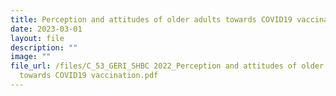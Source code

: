 ```yaml
---
title: Perception and attitudes of older adults towards COVID19 vaccination
date: 2023-03-01
layout: file
description: ""
image: ""
file_url: /files/C_53_GERI_SHBC 2022_Perception and attitudes of older adults
  towards COVID19 vaccination.pdf
---
```

